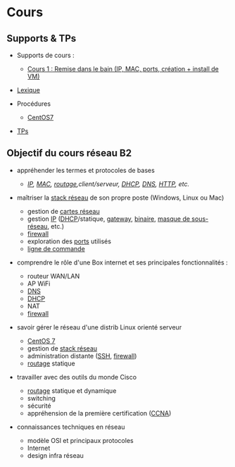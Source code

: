 # Cours
## Supports & TPs

* Supports de cours : 
  * [Cours 1 : Remise dans le bain (IP, MAC, ports, création + install de VM)](./1.md)

* [Lexique](./lexique.md)

* Procédures
  * [CentOS7](./procedures.md)  

* [TPs](../tp)

## Objectif du cours réseau B2
* appréhender les termes et protocoles de bases
  * *[IP](./lexique.md#ip--internet-protocol), [MAC](./lexique.md#mac--media-access-control), [routage](./lexique.md#routage-ou-routing),client/serveur, [DHCP](./lexique.md#dhcp--dynamic-host-configuration-protocol), [DNS](./lexique.md#dns--domain-name-system), [HTTP](./lexique.md#http--hypertext-transfer-protocol), etc.*

* maîtriser la [stack réseau](./lexique.md#stack-réseau-ou-stack-tcpip-ou-pile-réseau) de son propre poste (Windows, Linux ou Mac)
  * gestion de [cartes réseau](./lexique.md#carte-réseau-ou-interface-réseau)
  * gestion [IP](./lexique.md#ip--internet-protocol) ([DHCP](./lexique.md#dhcp--dynamic-host-configuration-protocol)/statique, [gateway](./lexique.md#passerelle-ou-gateway), [binaire](./lexique.md#binaire), [masque de sous-réseau](./lexique.md#masque-de-sous-réseau), etc.)
  * [firewall](./lexique.md#pare-feu-ou-firewall)
  * exploration des [ports](./lexique.md#ports) utilisés
  * [ligne de commande](./lexique.md#commandes)
  
* comprendre le rôle d'une Box internet et ses principales fonctionnalités : 
  * routeur WAN/LAN
  * AP WiFi
  * [DNS](./lexique.md#dns--domain-name-system)
  * [DHCP](./lexique.md#dhcp--dynamic-host-configuration-protocol)
  * NAT
  * [firewall](./lexique.md#pare-feu-ou-firewall)
  
* savoir gérer le réseau d'une distrib Linux orienté serveur
  * [CentOS 7](https://www.centos.org/)
  * gestion de [stack réseau](./lexique.md#stack-réseau-ou-stack-tcpip-ou-pile-réseau)
  * administration distante ([SSH](./lexique.md#ssh--secure-shell), [firewall](./lexique.md#pare-feu-ou-firewall))
  * [routage](./lexique.md#routage-ou-routing) statique
  
* travailler avec des outils du monde Cisco
  * [routage](./lexique.md#routage-ou-routing) statique et dynamique
  * switching
  * sécurité
  * appréhension de la première certification ([CCNA](https://www.cisco.com/c/en/us/training-events/training-certifications/certifications/associate/ccna-routing-switching.html))
  
* connaissances techniques en réseau
  * modèle OSI et principaux protocoles
  * Internet
  * design infra réseau

